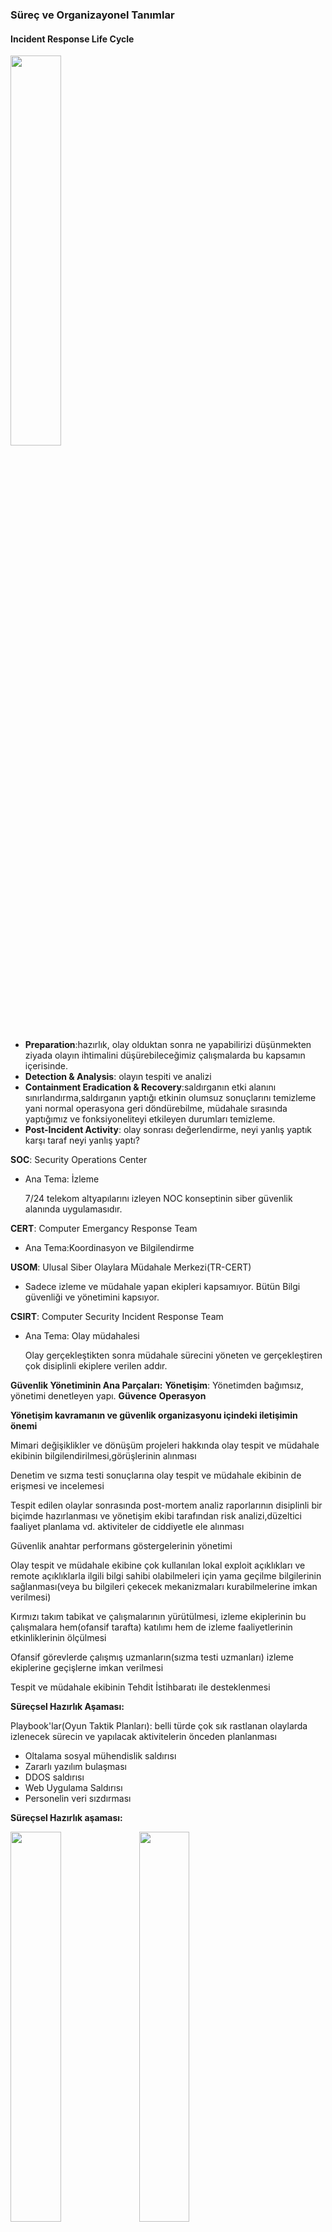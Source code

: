 ﻿
### Süreç ve Organizayonel Tanımlar
####	Incident Response Life Cycle
<img src="https://github.com/elifnurkarakoc/notes-and-blog/blob/master/Siber%20Olay%20Tespit%20ve%20M%C3%BCdahale/1-Incident-Response-Life-Cycle.png" width="40%">

- **Preparation**:hazırlık, olay olduktan sonra ne yapabilirizi düşünmekten ziyada olayın ihtimalini düşürebileceğimiz çalışmalarda bu kapsamın içerisinde. 
- **Detection & Analysis**: olayın tespiti ve analizi
- **Containment Eradication & Recovery**:saldırganın etki alanını sınırlandırma,saldırganın yaptığı etkinin olumsuz sonuçlarını temizleme yani normal operasyona geri döndürebilme, müdahale sırasında yaptığımız ve fonksiyoneliteyi etkileyen durumları temizleme.
- **Post-Incident Activity**: olay sonrası değerlendirme, neyi yanlış yaptık karşı taraf neyi yanlış yaptı?

**SOC**: Security Operations Center
- Ana Tema: İzleme
		
	7/24 telekom altyapılarını izleyen NOC konseptinin siber güvenlik alanında uygulamasıdır.
	
**CERT**: Computer Emergancy Response Team 
- Ana Tema:Koordinasyon ve Bilgilendirme

**USOM**: Ulusal Siber Olaylara Müdahale Merkezi(TR-CERT)
- Sadece izleme ve müdahale yapan ekipleri kapsamıyor. Bütün Bilgi güvenliği ve yönetimini kapsıyor.

 **CSIRT**: Computer Security Incident Response Team
   - Ana Tema: Olay müdahalesi
    	
    	Olay gerçekleştikten sonra müdahale sürecini yöneten ve gerçekleştiren çok disiplinli ekiplere verilen addır. 

**Güvenlik Yönetiminin Ana Parçaları:**
	**Yönetişim**: Yönetimden bağımsız, yönetimi denetleyen yapı.
	**Güvence**
	**Operasyon**
	
**Yönetişim kavramanın ve güvenlik organizasyonu içindeki iletişimin önemi**

Mimari değişiklikler ve dönüşüm projeleri hakkında olay tespit ve müdahale ekibinin bilgilendirilmesi,görüşlerinin alınması
		
Denetim ve sızma testi sonuçlarına olay tespit ve müdahale ekibinin de erişmesi ve incelemesi

Tespit edilen olaylar sonrasında post-mortem analiz raporlarının disiplinli bir biçimde hazırlanması ve yönetişim ekibi tarafından risk analizi,düzeltici faaliyet planlama vd. aktiviteler de ciddiyetle ele alınması

Güvenlik anahtar performans göstergelerinin yönetimi

Olay tespit ve müdahale ekibine çok kullanılan lokal exploit açıklıkları ve remote açıklıklarla ilgili bilgi sahibi olabilmeleri için yama geçilme bilgilerinin sağlanması(veya bu bilgileri çekecek mekanizmaları kurabilmelerine imkan verilmesi)

Kırmızı takım tabikat ve çalışmalarının yürütülmesi, izleme ekiplerinin bu çalışmalara hem(ofansif tarafta) katılımı hem de izleme faaliyetlerinin etkinliklerinin ölçülmesi 

Ofansif görevlerde çalışmış uzmanların(sızma testi uzmanları) izleme ekiplerine geçişlerne imkan verilmesi

Tespit ve müdahale ekibinin Tehdit İstihbaratı ile desteklenmesi

**Süreçsel Hazırlık Aşaması:**

Playbook'lar(Oyun Taktik Planları): belli türde çok sık rastlanan olaylarda izlenecek sürecin ve yapılacak aktivitelerin önceden planlanması 

 - Oltalama sosyal mühendislik saldırısı 
 - Zararlı yazılım bulaşması 
 - DDOS saldırısı 
 - Web Uygulama Saldırısı 
 - Personelin veri sızdırması

**Süreçsel Hazırlık aşaması:**

<img src="https://github.com/elifnurkarakoc/notes-and-blog/blob/master/Siber%20Olay%20Tespit%20ve%20M%C3%BCdahale/phishing.PNG" width="40%">


<img src="https://github.com/elifnurkarakoc/notes-and-blog/blob/master/Siber%20Olay%20Tespit%20ve%20M%C3%BCdahale/phishing-2.PNG" width="40%">


<img src="https://github.com/elifnurkarakoc/notes-and-blog/blob/master/Siber%20Olay%20Tespit%20ve%20M%C3%BCdahale/phishing-3.PNG" width="40%">


<img src="https://github.com/elifnurkarakoc/notes-and-blog/blob/master/Siber%20Olay%20Tespit%20ve%20M%C3%BCdahale/phishing-4.PNG" width="40%">


<img src="https://github.com/elifnurkarakoc/notes-and-blog/blob/master/Siber%20Olay%20Tespit%20ve%20M%C3%BCdahale/phishing-5.PNG" width="40%">


Tehdit göstergelerinin belirlenmesi **-->** Risk fAktörlernin belirlenmesi **-->** Veri Toplama **-->** Kategorize Etme **-->** Önceliklendirme
	Önceliklendirme **-->** Doğrula **-->** IOC'leri belirle **-->** Kurum Sistmelerinin Taranması **-->** Kapsmaın güncellenmesi **-->** Etkilenen tüm noktaları belirle

**IOC**: Indicator of Compromise(İhlal belirteci) 
IOC'ler ile olayın analizi ile yeni kapılar açılabilir.

